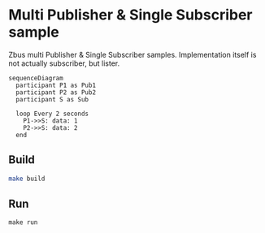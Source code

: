 # Multi Publisher & Single Subscriber sample
Zbus multi Publisher & Single Subscriber samples.
Implementation itself is not actually subscriber, but lister.

```mermaid
sequenceDiagram
  participant P1 as Pub1
  participant P2 as Pub2
  participant S as Sub

  loop Every 2 seconds
    P1->>S: data: 1
    P2->>S: data: 2
  end
```

## Build
```bash
make build
```

## Run
```build
make run
```

